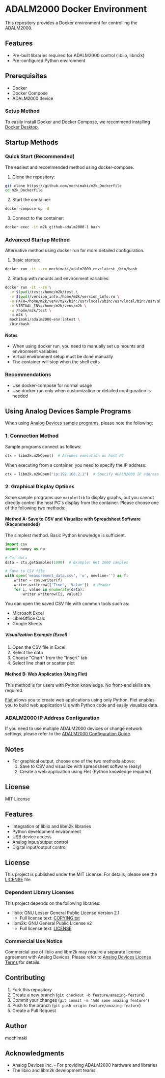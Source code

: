 # ADALM2000 Docker Environment

This repository provides a Docker environment for controlling the ADALM2000.

## Features

- Pre-built libraries required for ADALM2000 control (libiio, libm2k)
- Pre-configured Python environment

## Prerequisites

- Docker
- Docker Compose
- ADALM2000 device

### Setup Method

To easily install Docker and Docker Compose, we recommend installing [Docker Desktop](https://www.docker.com/products/docker-desktop/).

## Startup Methods

### Quick Start (Recommended)

The easiest and recommended method using docker-compose.

1. Clone the repository:
```bash
git clone https://github.com/mochimaki/m2k_Dockerfile
cd m2k_Dockerfile
```

2. Start the container:
```bash
docker-compose up -d
```

3. Connect to the container:
```bash
docker exec -it m2k_github-adalm2000-1 bash
```

### Advanced Startup Method

Alternative method using docker run for more detailed configuration.

1. Basic startup:
```bash
docker run -it --rm mochimaki/adalm2000-env:latest /bin/bash
```

2. Startup with mounts and environment variables:
```bash
docker run -it --rm \
  -v $(pwd)/test:/home/m2k/test \
  -v $(pwd)/version_info:/home/m2k/version_info:rw \
  -e PATH=/home/m2k/venv/m2k/bin:/usr/local/sbin:/usr/local/bin:/usr/sbin:/usr/bin:/sbin:/bin \
  -e VIRTUAL_ENV=/home/m2k/venv/m2k \
  -w /home/m2k/test \
  -u m2k \
  mochimaki/adalm2000-env:latest \
  /bin/bash
```

#### Notes

- When using docker run, you need to manually set up mounts and environment variables
- Virtual environment setup must be done manually
- The container will stop when the shell exits

### Recommendations

- Use docker-compose for normal usage
- Use docker run only when customization or detailed configuration is needed

## Using Analog Devices Sample Programs

When using [Analog Devices sample programs](https://github.com/analogdevicesinc/libm2k/tree/master/bindings/python/examples), please note the following:

### 1. Connection Method

Sample programs connect as follows:
```python
ctx = libm2k.m2kOpen()  # Assumes execution on host PC
```

When executing from a container, you need to specify the IP address:
```python
ctx = libm2k.m2kOpen("ip:192.168.2.1")  # Specify ADALM2000 IP address
```

### 2. Graphical Display Options

Some sample programs use `matplotlib` to display graphs, but you cannot directly control the host PC's display from the container. Please choose one of the following two methods:

#### Method A: Save to CSV and Visualize with Spreadsheet Software (Recommended)
The simplest method. Basic Python knowledge is sufficient.

```python
import csv
import numpy as np

# Get data
data = ctx.getSamples(1000)  # Example: Get 1000 samples

# Save to CSV file
with open('measurement_data.csv', 'w', newline='') as f:
    writer = csv.writer(f)
    writer.writerow(['Time', 'Value'])  # Header
    for i, value in enumerate(data):
        writer.writerow([i, value])
```

You can open the saved CSV file with common tools such as:
- Microsoft Excel
- LibreOffice Calc
- Google Sheets

##### Visualization Example (Excel)
1. Open the CSV file in Excel
2. Select the data
3. Choose "Chart" from the "Insert" tab
4. Select line chart or scatter plot

#### Method B: Web Application (Using Flet)
This method is for users with Python knowledge. No front-end skills are required.

[Flet](https://flet.dev/) allows you to create web applications using only Python. Flet enables you to build web application UIs with Python code and easily visualize data.

### ADALM2000 IP Address Configuration

If you need to use multiple ADALM2000 devices or change network settings, please refer to the [ADALM2000 Configuration Guide](https://wiki.analog.com/university/tools/m2k/common/customizing?redirect=1).

## Notes

- For graphical output, choose one of the two methods above:
  1. Save to CSV and visualize with spreadsheet software (easy)
  2. Create a web application using Flet (Python knowledge required)

## License

MIT License

## Features

- Integration of libiio and libm2k libraries
- Python development environment
- USB device access
- Analog input/output control
- Digital input/output control

## License

This project is published under the MIT License. For details, please see the [LICENSE](LICENSE.md) file.

### Dependent Library Licenses

This project depends on the following libraries:

- libiio: GNU Lesser General Public License Version 2.1
  - Full license text: [COPYING.txt](https://github.com/analogdevicesinc/libiio/blob/main/COPYING.txt)
- libm2k: GNU General Public License v2
  - Full license text: [LICENSE](https://github.com/analogdevicesinc/libm2k/blob/main/LICENSE)

### Commercial Use Notice

Commercial use of libiio and libm2k may require a separate license agreement with Analog Devices.
Please refer to [Analog Devices License Terms](https://www.analog.com/jp/lp/001/analog_devices_software_license_agreement.html) for details.

## Contributing

1. Fork this repository
2. Create a new branch (`git checkout -b feature/amazing-feature`)
3. Commit your changes (`git commit -m 'Add some amazing feature'`)
4. Push to the branch (`git push origin feature/amazing-feature`)
5. Create a Pull Request

## Author

mochimaki

## Acknowledgments

- Analog Devices Inc. - For providing ADALM2000 hardware and libraries
- The libiio and libm2k development teams